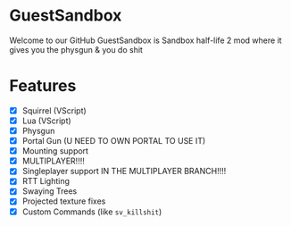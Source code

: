 # GuestSandbox
Welcome to our GitHub
GuestSandbox is Sandbox half-life 2 mod where it gives you the physgun & you do shit

# Features
- [X] Squirrel (VScript)
- [X] Lua (VScript)
- [X] Physgun
- [X] Portal Gun (U NEED TO OWN PORTAL TO USE IT) 
- [X] Mounting support
- [X] MULTIPLAYER!!!!
- [X] Singleplayer support IN THE MULTIPLAYER BRANCH!!!!
- [X] RTT Lighting
- [X] Swaying Trees
- [X] Projected texture fixes
- [X] Custom Commands (like `sv_killshit`)
